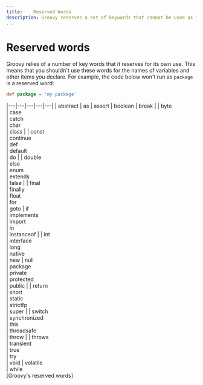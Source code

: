 ```yaml
---
title:    Reserved Words  
description: Groovy reserves a set of keywords that cannot be used as identifiers.  
...
```


# Reserved words
Groovy relies of a number of key words that it reserves for its own use. This means that you shouldn't use these words for the names of variables and other items you declare. For example, the code below won't run as `package` is a reserved word:

```groovy
def package = 'my package'
```

|---|---|---|---|---|
| abstract | as  | assert | boolean | break |
| byte \
| case \
| catch \
| char \
| class |
| const \
| continue \
| def \
| default \
| do |
| double \
| else \
| enum \
| extends \
| false |
| final \
| finally \
| float \
| for \
| goto
| if \
| implements \
| import \
| in \
| instanceof |
| int \
| interface \
| long \
| native \
| new
| null \
| package \
| private \
| protected \
| public |
| return \
| short \
| static \
| strictfp \
| super |
| switch \
| synchronized \
| this \
| threadsafe \
| throw |
| throws \
| transient \
| true \
| try \
| void
| volatile \
| while  
[Groovy's reserved words]